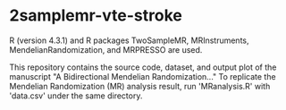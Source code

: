 # 2samplemr-vte-stroke
R (version 4.3.1) and R packages TwoSampleMR, MRInstruments, MendelianRandomization, and MRPRESSO are used.

This repository contains the source code, dataset, and output plot of the manuscript "A Bidirectional Mendelian Randomization..."
To replicate the Mendelian Randomization (MR) analysis result, run 'MRanalysis.R' with 'data.csv' under the same directory.

